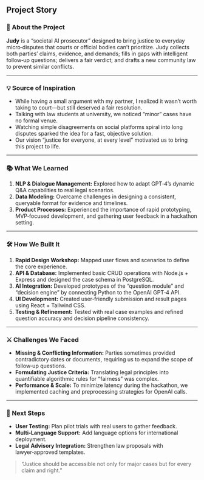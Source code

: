 ## Project Story

### 🎯 About the Project  
**Judy** is a “societal AI prosecutor” designed to bring justice to everyday micro‑disputes that courts or official bodies can’t prioritize. Judy collects both parties’ claims, evidence, and demands; fills in gaps with intelligent follow‑up questions; delivers a fair verdict; and drafts a new community law to prevent similar conflicts.

---

### 💡 Source of Inspiration  
- While having a small argument with my partner, I realized it wasn’t worth taking to court—but still deserved a fair resolution.  
- Talking with law students at university, we noticed “minor” cases have no formal venue.  
- Watching simple disagreements on social platforms spiral into long disputes sparked the idea for a fast, objective solution.  
- Our vision “justice for everyone, at every level” motivated us to bring this project to life.

---

### 📚 What We Learned  
1. **NLP & Dialogue Management:** Explored how to adapt GPT‑4’s dynamic Q&A capabilities to real legal scenarios.  
2. **Data Modeling:** Overcame challenges in designing a consistent, queryable format for evidence and timelines.  
3. **Product Processes:** Experienced the importance of rapid prototyping, MVP‑focused development, and gathering user feedback in a hackathon setting.

---

### 🛠️ How We Built It  
1. **Rapid Design Workshop:** Mapped user flows and scenarios to define the core experience.  
2. **API & Database:** Implemented basic CRUD operations with Node.js + Express and designed the case schema in PostgreSQL.  
3. **AI Integration:** Developed prototypes of the “question module” and “decision engine” by connecting Python to the OpenAI GPT‑4 API.  
4. **UI Development:** Created user‑friendly submission and result pages using React + Tailwind CSS.  
5. **Testing & Refinement:** Tested with real case examples and refined question accuracy and decision pipeline consistency.

---

### ⚔️ Challenges We Faced  
- **Missing & Conflicting Information:** Parties sometimes provided contradictory dates or documents, requiring us to expand the scope of follow‑up questions.  
- **Formulating Justice Criteria:** Translating legal principles into quantifiable algorithmic rules for “fairness” was complex.  
- **Performance & Scale:** To minimize latency during the hackathon, we implemented caching and preprocessing strategies for OpenAI calls.

---

### 🚀 Next Steps  
- **User Testing:** Plan pilot trials with real users to gather feedback.  
- **Multi‑Language Support:** Add language options for international deployment.  
- **Legal Advisory Integration:** Strengthen law proposals with lawyer‑approved templates.

> “Justice should be accessible not only for major cases but for every claim and right.”  
